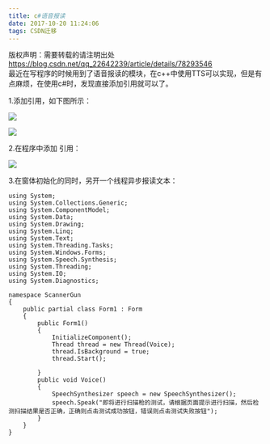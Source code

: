 ```yaml
---
title: c#语音报读
date: 2017-10-20 11:24:06
tags: CSDN迁移
---
```

 版权声明：需要转载的请注明出处 https://blog.csdn.net/qq_22642239/article/details/78293546   
   最近在写程序的时候用到了语音报读的模块，在c++中使用TTS可以实现，但是有点麻烦，在使用c#时，发现直接添加引用就可以了。

 1.添加引用，如下图所示：

 

 ![](https://img-blog.csdn.net/20171020112841571?watermark/2/text/aHR0cDovL2Jsb2cuY3Nkbi5uZXQvcXFfMjI2NDIyMzk=/font/5a6L5L2T/fontsize/400/fill/I0JBQkFCMA==/dissolve/70/gravity/Center)  


 

 ![](https://img-blog.csdn.net/20171020112844739?watermark/2/text/aHR0cDovL2Jsb2cuY3Nkbi5uZXQvcXFfMjI2NDIyMzk=/font/5a6L5L2T/fontsize/400/fill/I0JBQkFCMA==/dissolve/70/gravity/Center)  


 

 2.在程序中添加 引用：

 ![](https://img-blog.csdn.net/20171020112847450?watermark/2/text/aHR0cDovL2Jsb2cuY3Nkbi5uZXQvcXFfMjI2NDIyMzk=/font/5a6L5L2T/fontsize/400/fill/I0JBQkFCMA==/dissolve/70/gravity/Center)  


 

 3.在窗体初始化的同时，另开一个线程异步报读文本：

 


```
using System;
using System.Collections.Generic;
using System.ComponentModel;
using System.Data;
using System.Drawing;
using System.Linq;
using System.Text;
using System.Threading.Tasks;
using System.Windows.Forms;
using System.Speech.Synthesis;
using System.Threading;
using System.IO;
using System.Diagnostics;

namespace ScannerGun
{
    public partial class Form1 : Form
    {
        public Form1()
        {
            InitializeComponent();
            Thread thread = new Thread(Voice);
            thread.IsBackground = true;
            thread.Start();

        }
        public void Voice()
        {
            SpeechSynthesizer speech = new SpeechSynthesizer();
            speech.Speak("即将进行扫描枪的测试，请根据页面提示进行扫描，然后检测扫描结果是否正确，正确则点击测试成功按钮，错误则点击测试失败按钮");
        }
    }
}
```
  
  
   
 